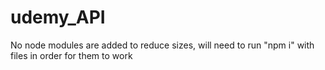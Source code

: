 # udemy_API

No node modules are added to reduce sizes, will need to run "npm i" with files in order for them to work
